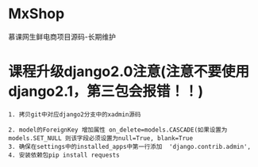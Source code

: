 # MxShop
慕课网生鲜电商项目源码-长期维护

# 课程升级django2.0注意(注意不要使用django2.1，第三包会报错！！)
	
	1. 拷贝git中对应django2分支中的xadmin源码
	
    2. model的ForeignKey 增加属性 on_delete=models.CASCADE(如果设置为models.SET_NULL 则该字段必须设置为null=True, blank=True
	3. 确保在settings中的installed_apps中第一行添加  'django.contrib.admin',
    4. 安装依赖包pip install requests
	